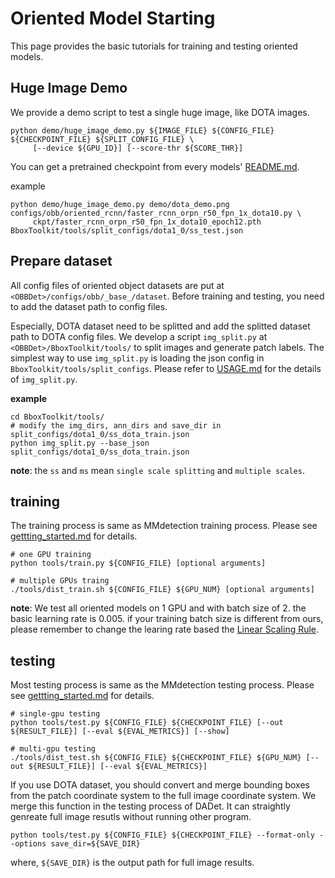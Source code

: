 # Oriented Model Starting

This page provides the basic tutorials for training and testing oriented models.

## Huge Image Demo

We provide a demo script to test a single huge image, like DOTA images.

```shell
python demo/huge_image_demo.py ${IMAGE_FILE} ${CONFIG_FILE} ${CHECKPOINT_FILE} ${SPLIT_CONFIG_FILE} \
	 [--device ${GPU_ID}] [--score-thr ${SCORE_THR}]
```

You can get a pretrained checkpoint from every models' [README.md](./../configs/obb/).

example
```shell
python demo/huge_image_demo.py demo/dota_demo.png configs/obb/oriented_rcnn/faster_rcnn_orpn_r50_fpn_1x_dota10.py \
	 ckpt/faster_rcnn_orpn_r50_fpn_1x_dota10_epoch12.pth BboxToolkit/tools/split_configs/dota1_0/ss_test.json
```

## Prepare dataset

All config files of oriented object datasets are put at `<OBBDet>/configs/obb/_base_/dataset`. Before training and testing, you need to add the dataset path to config files.

Especially, DOTA dataset need to be splitted and add the splitted dataset path to DOTA config files. We develop a script `img_split.py` at `<OBBDet>/BboxToolkit/tools/` to split images and generate patch labels.
The simplest way to use `img_split.py` is loading the json config in `BboxToolkit/tools/split_configs`. Please refer to [USAGE.md](https://github.com/jbwang1997/BboxToolkit/USAGE.md) for the details of `img_split.py`.

**example**
```shell
cd BboxToolkit/tools/
# modify the img_dirs, ann_dirs and save_dir in split_configs/dota1_0/ss_dota_train.json
python img_split.py --base_json split_configs/dota1_0/ss_dota_train.json
```

**note**: the `ss` and `ms` mean `single scale splitting` and `multiple scales`.

## training

The training process is same as MMdetection training process.
Please see [gettting_started.md](getting_started.md) for details.

```shell
# one GPU training
python tools/train.py ${CONFIG_FILE} [optional arguments]

# multiple GPUs traing
./tools/dist_train.sh ${CONFIG_FILE} ${GPU_NUM} [optional arguments]
```

**note**: We test all oriented models on 1 GPU and with batch size of 2. the basic learning rate is 0.005. if your training batch size is different from ours, please remember to change the learing rate based the [Linear Scaling Rule](https://arxiv.org/abs/1706.02677).

## testing

Most testing process is same as the MMdetection testing process.
Please see [gettting_started.md](getting_started.md) for details.

```shell
# single-gpu testing
python tools/test.py ${CONFIG_FILE} ${CHECKPOINT_FILE} [--out ${RESULT_FILE}] [--eval ${EVAL_METRICS}] [--show]

# multi-gpu testing
./tools/dist_test.sh ${CONFIG_FILE} ${CHECKPOINT_FILE} ${GPU_NUM} [--out ${RESULT_FILE}] [--eval ${EVAL_METRICS}]
```

If you use DOTA dataset, you should convert and merge bounding boxes from the patch coordinate system to the full image coordinate system.
We merge this function in the testing process of DADet. It can straightly genreate full image resutls without running other program.

```shell
python tools/test.py ${CONFIG_FILE} ${CHECKPOINT_FILE} --format-only --options save_dir=${SAVE_DIR}
```
where, `${SAVE_DIR}` is the output path for full image results.
